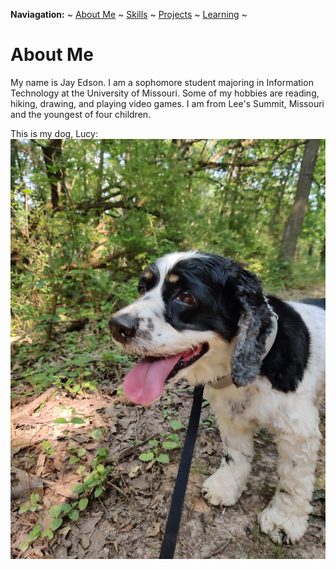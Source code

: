 **Naviagation:** ~ [About Me](aboutme.md) ~ [Skills](skills.md) ~ [Projects](projects.md) ~ [Learning](learning.md) ~

# About Me

My name is Jay Edson. I am a sophomore student majoring in Information Technology at the University of Missouri. Some of my hobbies are reading, hiking, drawing, and playing video games. I am from Lee's Summit, Missouri and the youngest of four children.

This is my dog, Lucy:
![Cute Dog](img/lucy.jpg)
